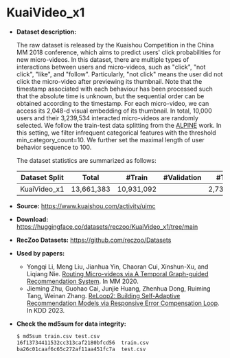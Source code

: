 # KuaiVideo_x1

+ **Dataset description:**
  
  The raw dataset is released by the Kuaishou Competition in the China MM 2018 conference, which aims to predict users' click probabilities for new micro-videos. In this dataset, there are multiple types of interactions between users and micro-videos, such as "click", "not click", "like", and "follow". Particularly, "not click" means the user did not click the micro-video after previewing its thumbnail. Note that the timestamp associated with each behaviour has been processed such that the absolute time is unknown, but the sequential order can be obtained according to the timestamp. For each micro-video, we can access its 2,048-d visual embedding of its thumbnail. In total, 10,000 users and their 3,239,534 interacted micro-videos are randomly selected. We follow the train-test data splitting from the [ALPINE](https://github.com/liyongqi67/ALPINE) work. In this setting, we filter infrequent categorical features with the threshold min_category_count=10. We further set the maximal length of user behavior sequence to 100.

  The dataset statistics are summarized as follows:

  | Dataset Split  | Total | #Train | #Validation | #Test | 
  | :--------: | :-----: |:-----: | :----------: | :----: | 
  | KuaiVideo_x1 | 13,661,383    | 10,931,092  |      | 2,730,291   |

+ **Source:** https://www.kuaishou.com/activity/uimc
+ **Download:** https://huggingface.co/datasets/reczoo/KuaiVideo_x1/tree/main
+ **RecZoo Datasets:** https://github.com/reczoo/Datasets

+ **Used by papers:**
  - Yongqi Li, Meng Liu, Jianhua Yin, Chaoran Cui, Xinshun-Xu, and Liqiang Nie. [Routing Micro-videos via A Temporal Graph-guided Recommendation System](https://liyongqi67.github.io/papers/MM2019_Routing_Micro_videos_via_A_Temporal_Graph_guided_Recommendation_System.pdf). In MM 2020.
  - Jieming Zhu, Guohao Cai, Junjie Huang, Zhenhua Dong, Ruiming Tang, Weinan Zhang. [ReLoop2: Building Self-Adaptive Recommendation Models via Responsive Error Compensation Loop](https://arxiv.org/abs/2306.08808). In KDD 2023.

+ **Check the md5sum for data integrity:**
  ```bash
  $ md5sum train.csv test.csv
  16f13734411532cc313caf2180bfcd56  train.csv
  ba26c01caaf6c65c272af11aa451fc7a  test.csv
  ```
